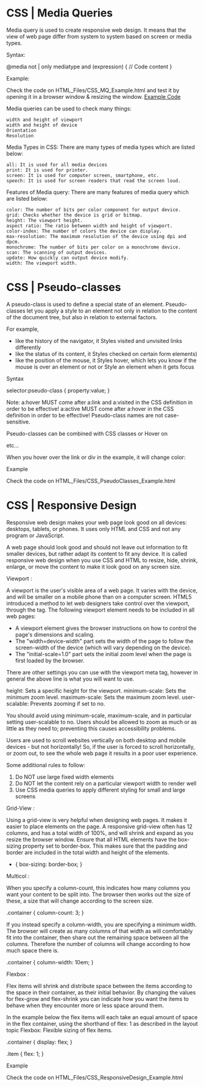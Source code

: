 
CSS | Media Queries
===================

Media query is used to create responsive web design. It means that the view of web page differ from system to system based on screen or media types.

Syntax:

@media not | only mediatype and (expression) {
    // Code content
}

Example:

Check the code on HTML_Files/CSS_MQ_Example.html 
and test it by opening it in a browser window & resizing the window. 
[Example Code](HTML_Files/CSS_MQ_Example.html)

Media queries can be used to check many things:

    width and height of viewport
    width and height of device
    Orientation
    Resolution


Media Types in CSS: There are many types of media types which are listed below:

    all: It is used for all media devices
    print: It is used for printer.
    screen: It is used for computer screen, smartphone, etc.
    speech: It is used for screen readers that read the screen loud.


Features of Media query: There are many features of media query which are listed below:

    color: The number of bits per color component for output device.
    grid: Checks whether the device is grid or bitmap.
    height: The viewport height.
    aspect ratio: The ratio between width and height of viewport.
    color-index: The number of colors the device can display.
    max-resolution: The maximum resolution of the device using dpi and dpcm.
    monochrome: The number of bits per color on a monochrome device.
    scan: The scanning of output devices.
    update: How quickly can output device modify.
    width: The viewport width.




CSS | Pseudo-classes
====================

A pseudo-class is used to define a special state of an element.
Pseudo-classes let you apply a style to an element not only in relation to the content of the document tree, 
but also in relation to external factors.

For example, 

* like the history of the navigator, it Styles visited and unvisited links differently
* like the status of its content, it Styles checked on certain form elements)
* like the position of the mouse, it Styles hover, which lets you know if the mouse is over an element or not
or Style an element when it gets focus

Syntax

selector:pseudo-class {
  property:value;
}

Note: a:hover MUST come after a:link and a:visited in the CSS definition in order to be effective! 
a:active MUST come after a:hover in the CSS definition in order to be effective! 
Pseudo-class names are not case-sensitive.

Pseudo-classes can be combined with CSS classes or Hover on <div> etc...

When you hover over the link or div in the example, it will change color:

Example

Check the code on HTML_Files/CSS_PseudoClasses_Example.html 




CSS | Responsive Design
=======================

Responsive web design makes your web page look good on all devices: desktops, tablets, or phones.
It uses only HTML and CSS and not any program or JavaScript.

A web page should look good and should not leave out information to fit smaller devices, but rather adapt its content to fit any device. It is called responsive web design when you use CSS and HTML to resize, hide, shrink, enlarge, or move the content to make it look good on any screen size.

Viewport :

A viewport is the user's visible area of a web page. It varies with the device, and will be smaller on a mobile phone than on a computer screen. HTML5 introduced a method to let web designers take control over the viewport, through the <meta> tag.
The following <meta> viewport element needs to be included in all web pages:

<meta name="viewport" content="width=device-width, initial-scale=1.0">

* A <meta> viewport element gives the browser instructions on how to control the page's dimensions and scaling.
* The "width=device-width" part sets the width of the page to follow the screen-width of the device (which will vary depending on the device).
* The "initial-scale=1.0" part sets the initial zoom level when the page is first loaded by the browser.

There are other settings you can use with the viewport meta tag, however in general the above line is what you will want to use.

height: Sets a specific height for the viewport.
minimum-scale: Sets the minimum zoom level.
maximum-scale: Sets the maximum zoom level.
user-scalable: Prevents zooming if set to no.

You should avoid using minimum-scale, maximum-scale, and in particular setting user-scalable to no. Users should be allowed to zoom as much or as little as they need to; preventing this causes accessibility problems.

Users are used to scroll websites vertically on both desktop and mobile devices - but not horizontally!
So, if the user is forced to scroll horizontally, or zoom out, to see the whole web page it results in a poor user experience.

Some additional rules to follow:

1. Do NOT use large fixed width elements
2. Do NOT let the content rely on a particular viewport width to render well
3. Use CSS media queries to apply different styling for small and large screens

Grid-View :

Using a grid-view is very helpful when designing web pages. It makes it easier to place elements on the page.
A responsive grid-view often has 12 columns, and has a total width of 100%, and will shrink and expand as you resize the browser window. 
Ensure that all HTML elements have the box-sizing property set to border-box. This makes sure that the padding and border are included in the total width and height of the elements.

* {
  box-sizing: border-box;
}

Multicol :

When you specify a column-count, this indicates how many columns you want your content to be split into. The browser then works out the size of these, a size that will change according to the screen size.

.container { 
  column-count: 3; 
} 

If you instead specify a column-width, you are specifying a minimum width. The browser will create as many columns of that width as will comfortably fit into the container, then share out the remaining space between all the columns. Therefore the number of columns will change according to how much space there is.

.container { 
  column-width: 10em;
} 

Flexbox :

Flex items will shrink and distribute space between the items according to the space in their container, as their initial behavior. By changing the values for flex-grow and flex-shrink you can indicate how you want the items to behave when they encounter more or less space around them.

In the example below the flex items will each take an equal amount of space in the flex container, using the shorthand of flex: 1 as described in the layout topic Flexbox: Flexible sizing of flex items.

.container { 
  display: flex; 
} 

.item { 
  flex: 1; 
} 

Example

Check the code on HTML_Files/CSS_ResponsiveDesign_Example.html 
